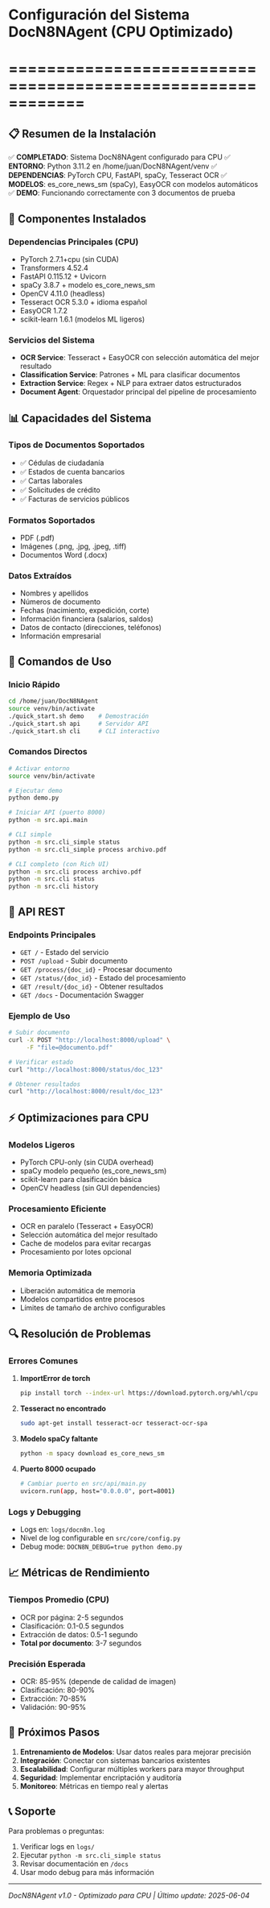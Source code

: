 # Configuración del Sistema DocN8NAgent (CPU Optimizado)
# ============================================================

## 📋 Resumen de la Instalación

✅ **COMPLETADO**: Sistema DocN8NAgent configurado para CPU
✅ **ENTORNO**: Python 3.11.2 en /home/juan/DocN8NAgent/venv
✅ **DEPENDENCIAS**: PyTorch CPU, FastAPI, spaCy, Tesseract OCR
✅ **MODELOS**: es_core_news_sm (spaCy), EasyOCR con modelos automáticos
✅ **DEMO**: Funcionando correctamente con 3 documentos de prueba

## 🔧 Componentes Instalados

### Dependencias Principales (CPU)
- PyTorch 2.7.1+cpu (sin CUDA)
- Transformers 4.52.4
- FastAPI 0.115.12 + Uvicorn
- spaCy 3.8.7 + modelo es_core_news_sm
- OpenCV 4.11.0 (headless)
- Tesseract OCR 5.3.0 + idioma español
- EasyOCR 1.7.2
- scikit-learn 1.6.1 (modelos ML ligeros)

### Servicios del Sistema
- **OCR Service**: Tesseract + EasyOCR con selección automática del mejor resultado
- **Classification Service**: Patrones + ML para clasificar documentos
- **Extraction Service**: Regex + NLP para extraer datos estructurados
- **Document Agent**: Orquestador principal del pipeline de procesamiento

## 📊 Capacidades del Sistema

### Tipos de Documentos Soportados
- ✅ Cédulas de ciudadanía
- ✅ Estados de cuenta bancarios  
- ✅ Cartas laborales
- ✅ Solicitudes de crédito
- ✅ Facturas de servicios públicos

### Formatos Soportados
- PDF (.pdf)
- Imágenes (.png, .jpg, .jpeg, .tiff)
- Documentos Word (.docx)

### Datos Extraídos
- Nombres y apellidos
- Números de documento
- Fechas (nacimiento, expedición, corte)
- Información financiera (salarios, saldos)
- Datos de contacto (direcciones, teléfonos)
- Información empresarial

## 🚀 Comandos de Uso

### Inicio Rápido
```bash
cd /home/juan/DocN8NAgent
source venv/bin/activate
./quick_start.sh demo    # Demostración
./quick_start.sh api     # Servidor API
./quick_start.sh cli     # CLI interactivo
```

### Comandos Directos
```bash
# Activar entorno
source venv/bin/activate

# Ejecutar demo
python demo.py

# Iniciar API (puerto 8000)
python -m src.api.main

# CLI simple
python -m src.cli_simple status
python -m src.cli_simple process archivo.pdf

# CLI completo (con Rich UI)
python -m src.cli process archivo.pdf
python -m src.cli status
python -m src.cli history
```

## 📡 API REST

### Endpoints Principales
- `GET /` - Estado del servicio
- `POST /upload` - Subir documento
- `GET /process/{doc_id}` - Procesar documento
- `GET /status/{doc_id}` - Estado del procesamiento
- `GET /result/{doc_id}` - Obtener resultados
- `GET /docs` - Documentación Swagger

### Ejemplo de Uso
```bash
# Subir documento
curl -X POST "http://localhost:8000/upload" \
     -F "file=@documento.pdf"

# Verificar estado
curl "http://localhost:8000/status/doc_123"

# Obtener resultados
curl "http://localhost:8000/result/doc_123"
```

## ⚡ Optimizaciones para CPU

### Modelos Ligeros
- PyTorch CPU-only (sin CUDA overhead)
- spaCy modelo pequeño (es_core_news_sm)
- scikit-learn para clasificación básica
- OpenCV headless (sin GUI dependencies)

### Procesamiento Eficiente
- OCR en paralelo (Tesseract + EasyOCR)
- Selección automática del mejor resultado
- Cache de modelos para evitar recargas
- Procesamiento por lotes opcional

### Memoria Optimizada
- Liberación automática de memoria
- Modelos compartidos entre procesos
- Límites de tamaño de archivo configurables

## 🔍 Resolución de Problemas

### Errores Comunes

1. **ImportError de torch**
   ```bash
   pip install torch --index-url https://download.pytorch.org/whl/cpu
   ```

2. **Tesseract no encontrado**
   ```bash
   sudo apt-get install tesseract-ocr tesseract-ocr-spa
   ```

3. **Modelo spaCy faltante**
   ```bash
   python -m spacy download es_core_news_sm
   ```

4. **Puerto 8000 ocupado**
   ```bash
   # Cambiar puerto en src/api/main.py
   uvicorn.run(app, host="0.0.0.0", port=8001)
   ```

### Logs y Debugging
- Logs en: `logs/docn8n.log`
- Nivel de log configurable en `src/core/config.py`
- Debug mode: `DOCN8N_DEBUG=true python demo.py`

## 📈 Métricas de Rendimiento

### Tiempos Promedio (CPU)
- OCR por página: 2-5 segundos
- Clasificación: 0.1-0.5 segundos  
- Extracción de datos: 0.5-1 segundo
- **Total por documento**: 3-7 segundos

### Precisión Esperada
- OCR: 85-95% (depende de calidad de imagen)
- Clasificación: 80-90%
- Extracción: 70-85%
- Validación: 90-95%

## 🔄 Próximos Pasos

1. **Entrenamiento de Modelos**: Usar datos reales para mejorar precisión
2. **Integración**: Conectar con sistemas bancarios existentes
3. **Escalabilidad**: Configurar múltiples workers para mayor throughput
4. **Seguridad**: Implementar encriptación y auditoría
5. **Monitoreo**: Métricas en tiempo real y alertas

## 📞 Soporte

Para problemas o preguntas:
1. Verificar logs en `logs/`
2. Ejecutar `python -m src.cli_simple status`
3. Revisar documentación en `/docs`
4. Usar modo debug para más información

---
*DocN8NAgent v1.0 - Optimizado para CPU | Último update: 2025-06-04*

